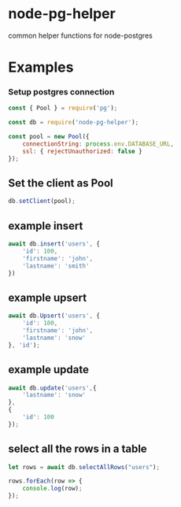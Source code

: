 # node-pg-helper
common helper functions for node-postgres

# Examples

### Setup postgres connection
```javascript
const { Pool } = require('pg');

const db = require('node-pg-helper');

const pool = new Pool({
    connectionString: process.env.DATABASE_URL,
    ssl: { rejectUnauthorized: false }
});
```

## Set the client as Pool
```javascript
db.setClient(pool);
```

## example insert
```javascript
await db.insert('users', {
    'id': 100,
    'firstname': 'john',
    'lastname': 'smith'
})
```

## example upsert
```javascript
await db.Upsert('users', {
    'id': 100,
    'firstname': 'john',
    'lastname': 'snow'
}, 'id');
```

## example update
```javascript
await db.update('users',{
    'lastname': 'snow'
},
{
    'id': 100
});
```

## select all the rows in a table
```javascript
let rows = await db.selectAllRows("users");

rows.forEach(row => {
    console.log(row);
});
```